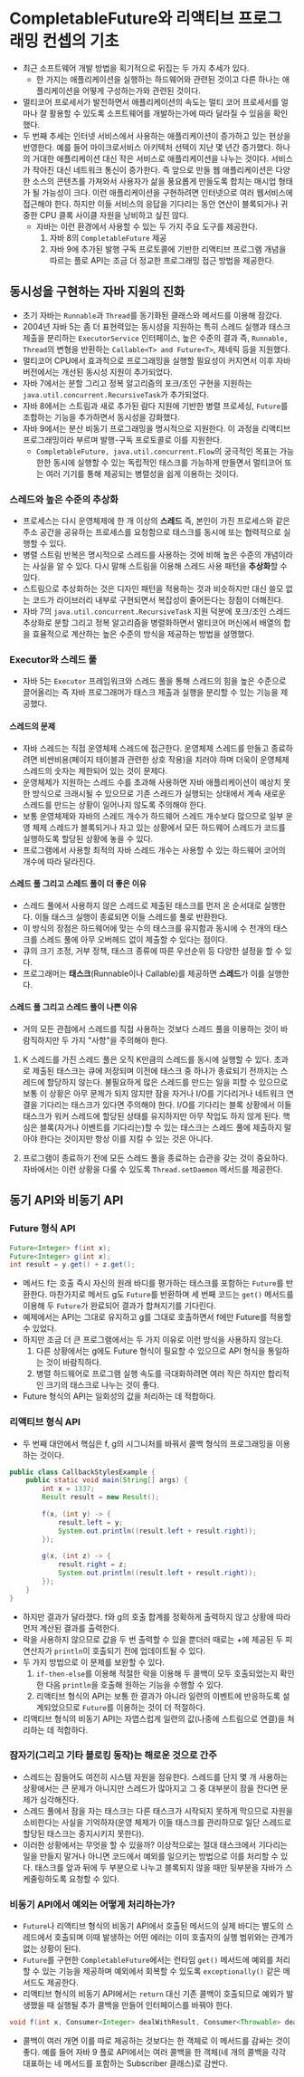 # CompletableFuture와 리액티브 프로그래밍 컨셉의 기초

* 최근 소프트웨어 개발 방법을 획기적으로 뒤집는 두 가지 추세가 있다.
  * 한 가지는 애플리케이션을 실행하는 하드웨어와 관련된 것이고 다른 하나는 애플리케이션을 어떻게 구성하는가와 관련된 것이다.
* 멀티코어 프로세서가 발전하면서 애플리케이션의 속도는 멀티 코어 프로세서를 얼마나 잘 활용할 수 있도록 소프트웨어를 개발하는가에 따라 달라질 수 있음을 확인했다.
* 두 번째 추세는 인터넷 서비스에서 사용하는 애플리케이션이 증가하고 있는 현상을 반영한다. 예를 들어 마이크로서비스 아키텍처 선택이 지난 몇 년간 증가했다.
 하나의 거대한 애플리케이션 대신 작은 서비스로 애플리케이션을 나누는 것이다. 서비스가 작아진 대신 네트워크 통신이 증가한다. 즉 앞으로 만들 웹 애플리케이션은
 다양한 소스의 콘텐츠를 가져와서 사용자가 삶을 풍요롭게 만들도록 합치는 매시업 형태가 될 가능성이 크다. 이런 애플리케이션을 구현하려면 인터넷으로
 여러 웹서비스에 접근해야 한다. 하지만 이들 서비스의 응답을 기다리는 동안 연산이 블록되거나 귀중한 CPU 클록 사이클 자원을 낭비하고 싶진 않다. 
    * 자바는 이런 환경에서 사용할 수 있는 두 가지 주요 도구를 제공한다.
      1. 자바 8의 `CompletableFuture` 제공
      2. 자바 9에 추가된 발행 구독 프로토콜에 기반한 리액티브 프로그램 개념을 따르는 플로 API는 조금 더 정교한 프로그래밍 접근 방법을 제공한다.

## 동시성을 구현하는 자바 지원의 진화

* 초기 자바는 `Runnable`과 `Thread`를 동기화된 클래스와 메서드를 이용해 잠갔다.
* 2004년 자바 5는 좀 더 표현력있는 동시성을 지원하는 특히 스레드 실행과 태스크 제출을 분리하는 `ExecutorService` 인터페이스, 높은 수준의 결과
 즉, `Runnable, Thread`의 변형을 반환하는 `Callable<T> and Future<T>`, 제네릭 등을 지원했다.
* 멀티코어 CPU에서 효과적으로 프로그래밍을 실행할 필요성이 커지면서 이후 자바 버전에서는 개선된 동시성 지원이 추가되었다.
* 자바 7에서는 분할 그리고 정복 알고리즘의 포크/조인 구현을 지원하는 `java.util.concurrent.RecursiveTask`가 추가되었다.
* 자바 8에서는 스트림과 새로 추가된 람다 지원에 기반한 병렬 프로세싱, `Future`를 조합하는 기능을 추가하면서 동시성을 강화했다.
* 자바 9에서는 분산 비동기 프로그래밍을 명시적으로 지원한다. 이 과정을 리액티브 프로그래밍이라 부르며 발행-구독 프로토콜로 이를 지원한다.
  * `CompletableFuture, java.util.concurrent.Flow`의 궁극적인 목표는 가능한한 동시에 실행할 수 있는 독립적인 태스크를 가능하게
   만들면서 멀티코어 또는 여러 기기를 통해 제공되는 병렬성을 쉽게 이용하는 것이다.

### 스레드와 높은 수준의 추상화

* 프로세스는 다시 운영체제에 한 개 이상의 **스레드** 즉, 본인이 가진 프로세스와 같은 주소 공간을 공유하는 프로세스를 요청함으로 태스크를 동시에 또는
 협력적으로 실행할 수 있다.
* 병렬 스트림 반복은 명시적으로 스레드를 사용하는 것에 비해 높은 수준의 개념이라는 사실을 알 수 있다. 다시 말해 스트림을 이용해 스레드 사용 패턴을 **추상화**할 수 있다.
* 스트림으로 추상화하는 것은 디자인 패턴을 적용하는 것과 비슷하지만 대신 쓸모 없는 코드가 라이브러리 내부로 구현되면서 복잡성이 줄어든다는 장점이 더해진다.
* 자바 7의 `java.util.concurrent.RecursiveTask` 지원 덕분에 포크/조인 스레드 추상화로 분할 그리고 정복 알고리즘을 병렬화하면서 멀티코어 머신에서
 배열의 합을 효율적으로 계산하는 높은 수준의 방식을 제공하는 방법을 설명했다.

### Executor와 스레드 풀

* 자바 5는 `Executor` 프레임워크와 스레드 풀을 통해 스레드의 힘을 높은 수준으로 끌어올리는 즉 자바 프로그래머가 태스크 제출과 실행을
 분리할 수 있는 기능을 제공했다.

#### 스레드의 문제

* 자바 스레드는 직접 운영체제 스레드에 접근한다. 운영체제 스레드를 만들고 종료하려면 비싼비용(페이지 테이블과 관련한 상호 작용)을 치러야 하며
 더욱이 운영체제 스레드의 숫자는 제한되어 있는 것이 문제다.
* 운영체제가 지원하는 스레드 수를 초과해 사용하면 자바 애플리케이션이 예상치 못한 방식으로 크래시될 수 있으므로 기존 스레드가 실행되는 상태에서 계속
 새로운 스레드를 만드는 상황이 일어나지 않도록 주의해야 한다.
* 보통 운영체제와 자바의 스레드 개수가 하드웨어 스레드 개수보다 많으므로 일부 운영 체제 스레드가 블록되거나 자고 있는 상황에서 모든 하드웨어
 스레드가 코드를 실행하도록 할당된 상황에 놓을 수 있다.
* 프로그램에서 사용할 최적의 자바 스레드 개수는 사용할 수 있는 하드웨어 코어의 개수에 따라 달라진다.

#### 스레드 풀 그리고 스레드 풀이 더 좋은 이유

* 스레드 풀에서 사용하지 않은 스레드로 제출된 태스크를 먼저 온 순서대로 실행한다. 이들 태스크 실행이 종료되면 이들 스레드를 풀로 반환한다.
* 이 방식의 장점은 하드웨어에 맞는 수의 태스크를 유지함과 동시에 수 천개의 태스크를 스레드 풀에 아무 오버헤드 없이 제출할 수 있다는 점이다.
* 큐의 크기 조정, 거부 정책, 태스크 종류에 따른 우선순위 등 다양한 설정을 할 수 있다.
* 프로그래머는 **태스크**(Runnable이나 Callable)를 제공하면 **스레드**가 이를 실행한다.

#### 스레드 풀 그리고 스레드 풀이 나쁜 이유

* 거의 모든 관점에서 스레드를 직접 사용하는 것보다 스레드 풀을 이용하는 것이 바람직하지만 두 가지 "사항"을 주의해야 한다.

1. K 스레드를 가진 스레드 풀은 오직 K만큼의 스레드를 동시에 실행할 수 있다. 초과로 제출된 태스크는 큐에 저장되며 이전에 태스크 중 하나가 종료되기
 전까지는 스레드에 할당하지 않는다. 불필요하게 많은 스레드를 만드는 일을 피할 수 있으므로 보통 이 상황은 아무 문제가 되지 않지만 잠을 자거나 I/O를
 기다리거나 네트워크 연결을 기다리는 태스크가 있다면 주의해야 한다. I/O를 기다리는 블록 상황에서 이들 태스크가 워커 스레드에 할당된 상태를 유지하지만
 아무 작업도 하지 않게 된다. 핵심은 블록(자거나 이벤트를 기다리는)할 수 있는 태스크는 스레드 풀에 제출하지 말아야 한다는 것이지만 항상 이를 지킬 수 있는 것은 아니다.

2. 프로그램이 종료하기 전에 모든 스레드 풀을 종료하는 습관을 갖는 것이 중요하다. 자바에서는 이런 상황을 다룰 수 있도록 `Thread.setDaemon` 메서드를 제공한다.

## 동기 API와 비동기 API

### Future 형식 API

```java
Future<Integer> f(int x);
Future<Integer> g(int x);
int result = y.get() + z.get();
```

* 메서드 f는 호출 즉시 자신의 원래 바디를 평가하는 태스크를 포함하는 `Future`를 반환한다. 마찬가지로 메서드 g도 `Future`를 반환하며
 세 번째 코드는 `get()` 메서드를 이용해 두 `Future`가 완료되어 결과가 합쳐지기를 기다린다.
* 예제에서는 API는 그대로 유지하고 g를 그대로 호출하면서 f에만 Future를 적용할 수 있었다.
* 하지만 조금 더 큰 프로그램에서는 두 가지 이유로 이런 방식을 사용하지 않는다.
  1. 다른 상황에서는 g에도 Future 형식이 필요할 수 있으므로 API 형식을 통일하는 것이 바람직하다.
  2. 병렬 하드웨어로 프로그램 실행 속도를 극대화하려면 여러 작은 하지만 합리적인 크기의 태스크로 나누는 것이 좋다.
* Future 형식의 API는 일회성의 값을 처리하는 데 적합하다.

### 리액티브 형식 API

* 두 번째 대안에서 핵심은 f, g의 시그니처를 바꿔서 콜백 형식의 프로그래밍을 이용하는 것이다.

```java
public class CallbackStylesExample {
    public static void main(String[] args) {
        int x = 1337;
        Result result = new Result();
        
        f(x, (int y) -> {
            result.left = y;
            System.out.println((result.left + result.right));
        });
        
        g(x, (int z) -> {
            result.right = z;
            System.out.println((result.left + result.right));
        });
    }
}
```

* 하지만 결과가 달라졌다. f와 g의 호출 합계를 정확하게 출력하지 않고 상황에 따라 먼저 계산된 결과를 출력한다.
* 락을 사용하지 않으므로 값을 두 번 출력할 수 있을 뿐더러 때로는 +에 제공된 두 피연산자가 `println`이 호출되기 전에 업데이트될 수 있다.
* 두 가지 방법으로 이 문제를 보완할 수 있다.
  1. `if-then-else`를 이용해 적절한 락을 이용해 두 콜백이 모두 호출되었는지 확인한 다음 `println`을 호출해 원하는 기능을 수행할 수 있다.
  2. 리액티브 형식의 API는 보통 한 결과가 아니라 일련의 이벤트에 반응하도록 설계되었으므로 `Future`를 이용하는 것이 더 적절하다.
* 리액티브 형식의 비동기 API는 자엽스럽게 일련의 값(나중에 스트림으로 연결)을 처리하는 데 적합하다.

### 잠자기(그리고 기타 블로킹 동작)는 해로운 것으로 간주

* 스레드는 잠들어도 여전히 시스템 자원을 점유한다. 스레드를 단지 몇 개 사용하는 상황에서는 큰 문제가 아니지만 스레드가 많아지고 그 중 대부분이
 잠을 잔다면 문제가 심각해진다.
* 스레드 풀에서 잠을 자는 태스크는 다른 태스크가 시작되지 못하게 막으므로 자원을 소비한다는 사실을 기억하자(운영 체제가 이들 태스크를 관리하므로 일단 스레드로 할당된
 태스크는 중지시키지 못한다).
* 이러한 상황에서는 무엇을 할 수 있을까? 이상적으로는 절대 태스크에서 기다리는 일을 만들지 말거나 아니면 코드에서 예외를 일으키는 방법으로 이를
 처리할 수 있다. 태스크를 앞과 뒤에 두 부분으로 나누고 블록되지 않을 때만 뒷부분을 자바가 스케줄링하도록 요청할 수 있다.

### 비동기 API에서 예외는 어떻게 처리하는가?

* `Future`나 리액티브 형식의 비동기 API에서 호출된 메서드의 실제 바디는 별도의 스레드에서 호출되며 이때 발생하는 어떤 에러는 이미 호출자의
 실행 범위와는 관계가 없는 상황이 된다.
* `Future`를 구현한 `CompletableFuture`에서는 런타임 `get()` 메서드에 예외를 처리할 수 있는 기능을 제공하며 예외에서 회복할 수 있도록
 `exceptionally()` 같은 메서드도 제공한다.
* 리액티브 형식의 비동기 API에서는 `return` 대신 기존 콜백이 호출되므로 예외가 발생했을 때 실행될 추가 콜백을 만들어 인터페이스를 바꿔야 한다.
```java
void f(int x, Consumer<Integer> dealWithResult, Consumer<Throwable> dealWithException);
```

* 콜백이 여러 개면 이를 따로 제공하는 것보다는 한 객체로 이 메서드를 감싸는 것이 좋다. 예를 들어 자바 9 플로 API에서는 여러 콜백을 한
 객체(네 개의 콜백을 각각 대표하는 네 메서드를 포함하는 Subscriber<T> 클래스)로 감싼다.

